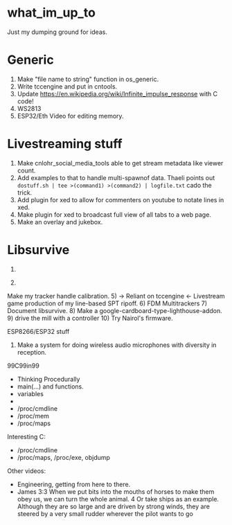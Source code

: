 # what_im_up_to
Just my dumping ground for ideas.

# Generic
1) Make "file name to string" function in os_generic.
2) Write tccengine and put in cntools.
3) Update https://en.wikipedia.org/wiki/Infinite_impulse_response with C code!
4) WS2813
5) ESP32/Eth
Video for editing memory.

# Livestreaming stuff

1) Make cnlohr_social_media_tools able to get stream metadata like viewer count.
2) Add examples to that to handle multi-spawnof data.  Thaeli points out ```dostuff.sh | tee >(command1) >(command2) | logfile.txt``` cado the trick.
3) Add plugin for xed to allow for commenters on youtube to notate lines in xed.
4) Make plugin for xed to broadcast full view of all tabs to a web page.
5) Make an overlay and jukebox.

# Libsurvive

1) ~~~Update build system: https://stackoverflow.com/a/39731462/2926815~~~
4) ~~~ESP32~~~ ESP8266 Tracker
Make my tracker handle calibration.
5)   -> Reliant on tccengine <- Livestream game production of my line-based SPT ripoff.
6) FDM Multitrackers
7) Document libsurvive.
8) Make a google-cardboard-type-lighthouse-addon.
9) drive the mill with a controller
10) Try Nairol's firmware.

ESP8266/ESP32 stuff
1) Make a system for doing wireless audio microphones with diversity in reception.


99C99in99
 * Thinking Procedurally
 * main(...) and functions.
 * variables
 * 
 * /proc/cmdline
 * /proc/mem
 * /proc/maps


Interesting C:
 * /proc/cmdline
 * /proc/maps, /proc/exe, objdump
 
Other videos:
 * Engineering, getting from here to there.
 * James 3:3 When we put bits into the mouths of horses to make them obey us, we can turn the whole animal. 4 Or take ships as an example. Although they are so large and are driven by strong winds, they are steered by a very small rudder wherever the pilot wants to go


